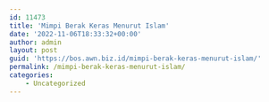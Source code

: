 ```yaml
---
id: 11473
title: 'Mimpi Berak Keras Menurut Islam'
date: '2022-11-06T18:33:32+00:00'
author: admin
layout: post
guid: 'https://bos.awn.biz.id/mimpi-berak-keras-menurut-islam/'
permalink: /mimpi-berak-keras-menurut-islam/
categories:
    - Uncategorized
---
```


